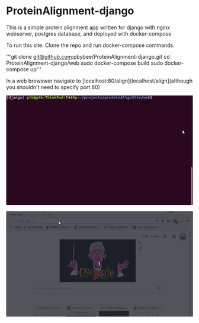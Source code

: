 # ProteinAlignment-django

This is a simple protein alignment app written for django with nginx webserver, postgres database, and deployed with docker-compose

To run this site. Clone the repo and run docker-compose commands.

'''git clone git@github.com:pbybee/ProteinAlignment-django.git
cd ProteinAlignment-django/web
sudo docker-compose build
sudo docker-compose up'''

In a web browswer navigate to [localhost:80/align](localhost/align](although you shouldn't need to specify port 80)

![running docker-compose](https://github.com/pbybee/ProteinAlignment-django/blob/master/docker-compose-cmds.gif)

![doing an alignment](https://github.com/pbybee/ProteinAlignment-django/blob/master/web%20port%2080.gif)
